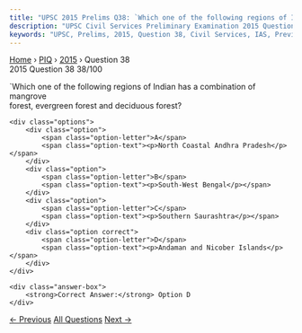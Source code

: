 ```yaml
---
title: "UPSC 2015 Prelims Q38: `Which one of the following regions of Indian has a combinat..."
description: "UPSC Civil Services Preliminary Examination 2015 Question 38 with options and answer"
keywords: "UPSC, Prelims, 2015, Question 38, Civil Services, IAS, Previous Year Questions"
---
```


<nav class="breadcrumb">
    <a href="../../">Home</a>
    <span>›</span>
    <a href="../">PIQ</a>
    <span>›</span>
    <a href="./">2015</a>
    <span>›</span>
    <span>Question 38</span>
</nav>

<div class="question-header">
    <div class="question-meta">
        <span class="year-badge">2015</span>
        <span class="question-number">Question 38</span>
        <span class="progress">38/100</span>
    </div>
    <div class="progress-bar">
        <div class="progress-fill" style="width: 38.0%"></div>
    </div>
</div>

<div class="question-content">
    <div class="question-text">
        <p>`Which one of the following regions of Indian has a combination of mangrove<br />
forest, evergreen forest and deciduous forest?</p>
    </div>
    
    <div class="options">
        <div class="option">
            <span class="option-letter">A</span>
            <span class="option-text"><p>North Coastal Andhra Pradesh</p></span>
        </div>
        <div class="option">
            <span class="option-letter">B</span>
            <span class="option-text"><p>South-West Bengal</p></span>
        </div>
        <div class="option">
            <span class="option-letter">C</span>
            <span class="option-text"><p>Southern Saurashtra</p></span>
        </div>
        <div class="option correct">
            <span class="option-letter">D</span>
            <span class="option-text"><p>Andaman and Nicober Islands</p></span>
        </div>
    </div>

    <div class="answer-box">
        <strong>Correct Answer:</strong> Option D
    </div>
</div>

<div class="question-nav">
    <a href="../q037-when-a-bill-is-referred-to-a-joint-sitting-of-both/" class="nav-btn prev">← Previous</a>
    <a href="../" class="nav-btn center">All Questions</a>
    <a href="../q039-which-of-the-following-kingdoms-were-associated-wi/" class="nav-btn next">Next →</a>
</div>
